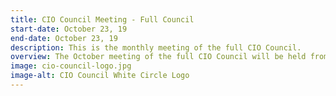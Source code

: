 ```yaml
---
title: CIO Council Meeting - Full Council
start-date: October 23, 19
end-date: October 23, 19
description: This is the monthly meeting of the full CIO Council.
overview: The October meeting of the full CIO Council will be held from 330-5pm at GSA Headquarters at 1800 F St. NW, Washington, DC.
image: cio-council-logo.jpg
image-alt: CIO Council White Circle Logo
---
```

